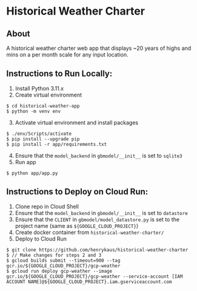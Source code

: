 # Historical Weather Charter

## About

A historical weather charter web app that displays ~20 years of highs and mins on a per month scale for any input location.

## Instructions to Run Locally:

1. Install Python 3.11.x
2. Create virtual environment

```
$ cd historical-weather-app
$ python -m venv env
```

3. Activate virtual environment and install packages

```
$ ./env/Scripts/activate
$ pip install --upgrade pip
$ pip install -r app/requirements.txt
```

4. Ensure that the `model_backend` in `gbmodel/__init__` is set to `sqlite3`
5. Run app

```
$ python app/app.py
```

## Instructions to Deploy on Cloud Run:

1. Clone repo in Cloud Shell
2. Ensure that the `model_backend` in `gbmodel/__init__` is set to `datastore`
3. Ensure that the `CLIENT` in `gbmodel/model_datastore.py` is set to the project name (same as `${GOOGLE_CLOUD_PROJECT}`)
4. Create docker container from `historical-weather-charter/`
5. Deploy to Cloud Run

```
$ git clone https://github.com/henrykaus/historical-weather-charter
$ // Make changes for steps 2 and 3
$ gcloud builds submit --timeout=900 --tag gcr.io/${GOOGLE_CLOUD_PROJECT}/gcp-weather
$ gcloud run deploy gcp-weather --image gcr.io/${GOOGLE_CLOUD_PROJECT}/gcp-weather --service-account [IAM ACCOUNT NAME]@${GOOGLE_CLOUD_PROJECT}.iam.gserviceaccount.com
```
